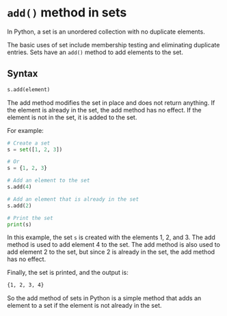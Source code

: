 # `add()` method in sets

In Python, a set is an unordered collection with no duplicate elements.

The basic uses of set include membership testing and eliminating duplicate entries. Sets have an `add()` method to add elements to the set.

## Syntax

```python
s.add(element)
```

The add method modifies the set in place and does not return anything. If the element is already in the set, the add method has no effect. If the element is not in the set, it is added to the set.

For example:

```python
# Create a set
s = set([1, 2, 3])

# Or
s = {1, 2, 3}

# Add an element to the set
s.add(4)

# Add an element that is already in the set
s.add(2)

# Print the set
print(s)
```

In this example, the set `s` is created with the elements 1, 2, and 3. The add method is used to add element 4 to the set. The add method is also used to add element 2 to the set, but since 2 is already in the set, the add method has no effect.

Finally, the set is printed, and the output is:

```bash
{1, 2, 3, 4}
```

So the add method of sets in Python is a simple method that adds an element to a set if the element is not already in the set.
